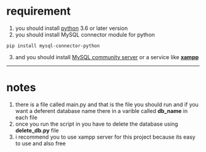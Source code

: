 # requirement

1. you should install [python](https://www.python.org/) 3.6 or later version
2. you should install MySQL connector module for python

```
pip install mysql-connector-python
```

3. and you should install [MySQL community server](https://dev.mysql.com/downloads/mysql/) or a service like [**xampp**](https://www.apachefriends.org/index.html)

---

# notes

1. there is a file called main.py and that is the file you should run and if you want a deferent database name there in a varible called **db_name** in each file
2. once you run the script in you have to delete the database using **delete_db.py** file
3. i recommend you to use xampp server for this project because its easy to use and also free
